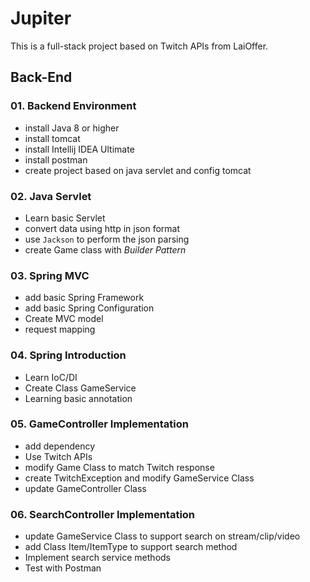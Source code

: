 # Jupiter

This is a full-stack project based on Twitch APIs from LaiOffer.

## Back-End

### 01. Backend Environment
- install Java 8 or higher
- install tomcat
- install Intellij IDEA Ultimate
- install postman
- create project based on java servlet and config tomcat

### 02. Java Servlet
- Learn basic Servlet
- convert data using http in json format
- use `Jackson` to perform the json parsing
- create Game class with _Builder Pattern_

### 03. Spring MVC
- add basic Spring Framework
- add basic Spring Configuration
- Create MVC model
- request mapping

### 04. Spring Introduction
- Learn IoC/DI
- Create Class GameService
- Learning basic annotation

### 05. GameController Implementation
- add dependency
- Use Twitch APIs
- modify Game Class to match Twitch response
- create TwitchException and modify GameService Class 
- update GameController Class

### 06. SearchController Implementation
- update GameService Class to support search on stream/clip/video
- add Class Item/ItemType to support search method
- Implement search service methods
- Test with Postman